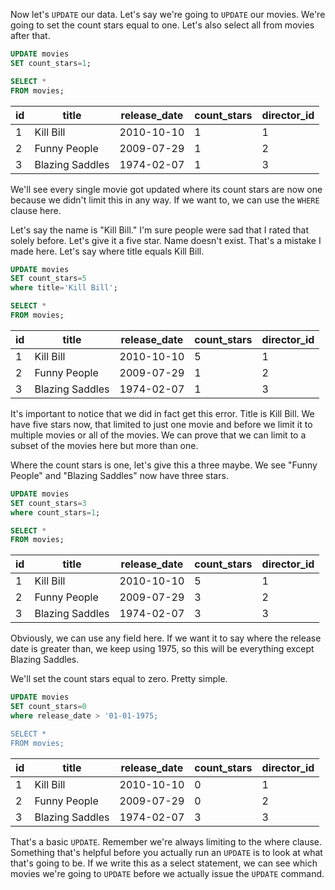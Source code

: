 Now let's `UPDATE` our data. Let's say we're going to `UPDATE` our movies. We're going to set the count stars equal to one. Let's also select all from movies after that. 

```sql
UPDATE movies
SET count_stars=1;

SELECT *
FROM movies;
```
| id | title           |release_date| count_stars |director_id |
|----|-----------------|------------|-------------|------------|
| 1  | Kill Bill       | 2010-10-10 | 1           | 1          |
| 2  | Funny People    | 2009-07-29 | 1           | 2          |
| 3  | Blazing Saddles | 1974-02-07 | 1           | 3          |

We'll see every single movie got updated where its count stars are now one because we didn't limit this in any way. If we want to, we can use the `WHERE` clause here.

Let's say the name is "Kill Bill." I'm sure people were sad that I rated that solely before. Let's give it a five star. Name doesn't exist. That's a mistake I made here. Let's say where title equals Kill Bill.

```sql
UPDATE movies
SET count_stars=5
where title='Kill Bill';

SELECT *
FROM movies;
```
| id | title           |release_date| count_stars |director_id |
|----|-----------------|------------|-------------|------------|
| 1  | Kill Bill       | 2010-10-10 | 5           | 1          |
| 2  | Funny People    | 2009-07-29 | 1           | 2          |
| 3  | Blazing Saddles | 1974-02-07 | 1           | 3          |

It's important to notice that we did in fact get this error. Title is Kill Bill. We have five stars now, that limited to just one movie and before we limit it to multiple movies or all of the movies. We can prove that we can limit to a subset of the movies here but more than one.

Where the count stars is one, let's give this a three maybe. We see "Funny People" and "Blazing Saddles" now have three stars. 

```sql
UPDATE movies
SET count_stars=3
where count_stars=1;

SELECT *
FROM movies;
```
| id | title           |release_date| count_stars |director_id |
|----|-----------------|------------|-------------|------------|
| 1  | Kill Bill       | 2010-10-10 | 5           | 1          |
| 2  | Funny People    | 2009-07-29 | 3           | 2          |
| 3  | Blazing Saddles | 1974-02-07 | 3           | 3          |

Obviously, we can use any field here. If we want it to say where the release date is greater than, we keep using 1975, so this will be everything except Blazing Saddles.

We'll set the count stars equal to zero. Pretty simple. 

```sql
UPDATE movies
SET count_stars=0
where release_date > '01-01-1975;

SELECT *
FROM movies;
```
| id | title           |release_date| count_stars |director_id |
|----|-----------------|------------|-------------|------------|
| 1  | Kill Bill       | 2010-10-10 | 0           | 1          |
| 2  | Funny People    | 2009-07-29 | 0           | 2          |
| 3  | Blazing Saddles | 1974-02-07 | 3           | 3          |


That's a basic `UPDATE`. Remember we're always limiting to the where clause. Something that's helpful before you actually run an `UPDATE` is to look at what that's going to be. If we write this as a select statement, we can see which movies we're going to `UPDATE` before we actually issue the `UPDATE` command.